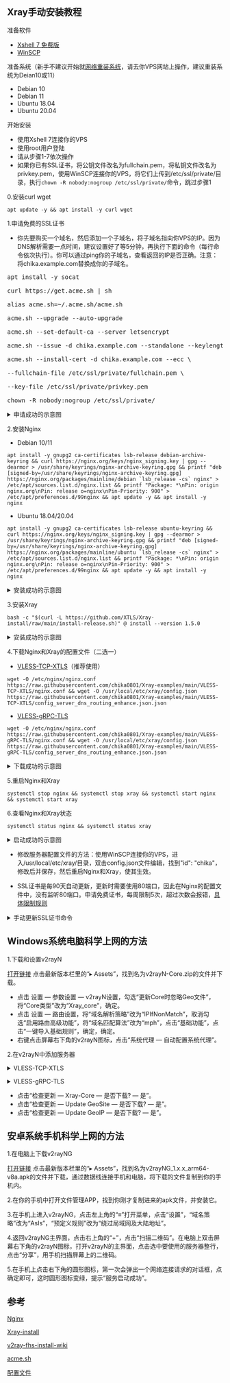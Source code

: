 ## Xray手动安装教程

准备软件

- [Xshell 7 免费版](https://www.netsarang.com/en/free-for-home-school/)
- [WinSCP](https://winscp.net/eng/download.php)

准备系统（新手不建议开始就[网络重装系统](https://github.com/bohanyang/debi)，请去你VPS网站上操作，建议重装系统为Deian10或11）

- Debian 10
- Debian 11
- Ubuntu 18.04
- Ubuntu 20.04

开始安装

- 使用Xshell 7连接你的VPS
- 使用root用户登陆
- 请从步骤1-7依次操作
- 如果你已有SSL证书，将公钥文件改名为fullchain.pem，将私钥文件改名为privkey.pem，使用WinSCP连接你的VPS，将它们上传到/etc/ssl/private/目录，执行`chown -R nobody:nogroup /etc/ssl/private/`命令，跳过步骤1

0.安装curl wget

```
apt update -y && apt install -y curl wget
```

1.申请免费的SSL证书

- 你先要购买一个域名，然后添加一个子域名，将子域名指向你VPS的IP。因为DNS解析需要一点时间，建议设置好了等5分钟，再执行下面的命令（每行命令依次执行）。你可以通过ping你的子域名，查看返回的IP是否正确。注意：将chika.example.com替换成你的子域名。

<pre>apt install -y socat

curl https://get.acme.sh | sh

alias acme.sh=~/.acme.sh/acme.sh

acme.sh --upgrade --auto-upgrade

acme.sh --set-default-ca --server letsencrypt

acme.sh --issue -d chika.example.com --standalone --keylength ec-256

acme.sh --install-cert -d chika.example.com --ecc \

--fullchain-file /etc/ssl/private/fullchain.pem \

--key-file /etc/ssl/private/privkey.pem

chown -R nobody:nogroup /etc/ssl/private/</pre>

<details><summary>申请成功的示意图</summary>

![133214340-d3a7f546-8020-4321-8fc5-c036599569c1](https://user-images.githubusercontent.com/88967758/133394457-c0c90fe3-2848-4bd3-8f96-a9cb75638cd7.jpg)</details>

2.安装Nginx

- Debian 10/11
```
apt install -y gnupg2 ca-certificates lsb-release debian-archive-keyring && curl https://nginx.org/keys/nginx_signing.key | gpg --dearmor > /usr/share/keyrings/nginx-archive-keyring.gpg && printf "deb [signed-by=/usr/share/keyrings/nginx-archive-keyring.gpg] https://nginx.org/packages/mainline/debian `lsb_release -cs` nginx" > /etc/apt/sources.list.d/nginx.list && printf "Package: *\nPin: origin nginx.org\nPin: release o=nginx\nPin-Priority: 900" > /etc/apt/preferences.d/99nginx && apt update -y && apt install -y nginx
```

- Ubuntu 18.04/20.04
```
apt install -y gnupg2 ca-certificates lsb-release ubuntu-keyring && curl https://nginx.org/keys/nginx_signing.key | gpg --dearmor > /usr/share/keyrings/nginx-archive-keyring.gpg && printf "deb [signed-by=/usr/share/keyrings/nginx-archive-keyring.gpg] https://nginx.org/packages/mainline/ubuntu `lsb_release -cs` nginx" > /etc/apt/sources.list.d/nginx.list && printf "Package: *\nPin: origin nginx.org\nPin: release o=nginx\nPin-Priority: 900" > /etc/apt/preferences.d/99nginx && apt update -y && apt install -y nginx
```

<details><summary>安装成功的示意图</summary>

![1](https://user-images.githubusercontent.com/88967758/133460525-7f71faae-cd70-46fd-aaa2-8c04a10c895e.jpg)</details>

3.安装Xray

```
bash -c "$(curl -L https://github.com/XTLS/Xray-install/raw/main/install-release.sh)" @ install --version 1.5.0
```

<details><summary>安装成功的示意图</summary>

![2](https://user-images.githubusercontent.com/88967758/133460630-687d8860-7f98-4611-ad7d-dd11ba021388.jpg)</details>

4.下载Nginx和Xray的配置文件（二选一）

- [VLESS-TCP-XTLS](https://github.com/chika0801/Xray-examples/tree/main/VLESS-TCP-XTLS)（推荐使用）

```
wget -O /etc/nginx/nginx.conf https://raw.githubusercontent.com/chika0801/Xray-examples/main/VLESS-TCP-XTLS/nginx.conf && wget -O /usr/local/etc/xray/config.json https://raw.githubusercontent.com/chika0801/Xray-examples/main/VLESS-TCP-XTLS/config_server_dns_routing_enhance.json.json
```

- [VLESS-gRPC-TLS](https://github.com/chika0801/Xray-examples/tree/main/VLESS-gRPC-TLS)

```
wget -O /etc/nginx/nginx.conf https://raw.githubusercontent.com/chika0801/Xray-examples/main/VLESS-gRPC-TLS/nginx.conf && wget -O /usr/local/etc/xray/config.json https://raw.githubusercontent.com/chika0801/Xray-examples/main/VLESS-gRPC-TLS/config_server_dns_routing_enhance.json.json
```

<details><summary>下载成功的示意图</summary>

![3](https://user-images.githubusercontent.com/88967758/133460802-0e4ee7b7-2202-4fdf-93fc-f863f3be743d.jpg)</details>

5.重启Nginx和Xray

```
systemctl stop nginx && systemctl stop xray && systemctl start nginx && systemctl start xray
```

6.查看Nginx和Xray状态

```
systemctl status nginx && systemctl status xray
```

<details><summary>启动成功的示意图</summary>

![4](https://user-images.githubusercontent.com/88967758/133461438-0c2a8f1d-166e-4f2b-a962-da8558678fa4.jpg)</details>

- 修改服务器配置文件的方法：使用WinSCP连接你的VPS，进入/usr/local/etc/xray/目录，双击config.json文件编辑，找到"id": "chika"，修改后并保存，然后重启Nginx和Xray，使其生效。

- SSL证书是每90天自动更新，更新时需要使用80端口，因此在Nginx的配置文件中，没有监听80端口。申请免费证书，每周限制5次，超过次数会报错，[具体限制规则](https://letsencrypt.org/zh-cn/docs/rate-limits/)

<details><summary>手动更新SSL证书命令</summary>

```
acme.sh --renew -d chika.example.com --force --ecc
```
</details>

## Windows系统电脑科学上网的方法

1.下载和设置v2rayN

[打开链接](https://github.com/2dust/v2rayN/releases) 点击最新版本栏里的“▸ Assets”，找到名为v2rayN-Core.zip的文件并下载。

- 点击 设置 — 参数设置 — v2rayN设置，勾选“更新Core时忽略Geo文件”，将“Core类型”改为“Xray_core”，确定。
- 点击 设置 — 路由设置，将“域名解析策略”改为“IPIfNonMatch”，取消勾选“启用路由高级功能”，将“域名匹配算法”改为“mph”，点击“基础功能”，点击“一键导入基础规则”，确定，确定。
- 右键点击屏幕右下角的v2rayN图标，点击“系统代理 — 自动配置系统代理”。

2.在v2rayN中添加服务器

<details><summary>VLESS-TCP-XTLS</summary>

点击“服务器 — 添加[VLESS]服务器”，按下图所示填写，地址填写你的子域名(例如chika.example.com)

![VLESS-TCP-XTLS](https://user-images.githubusercontent.com/88967758/132801053-cc8b3aee-5da8-45d5-9e23-115f3b766e52.jpg)</details>

<details><summary>VLESS-gRPC-TLS</summary>

点击“服务器 — 添加[VLESS]服务器”，按下图所示填写，地址填写你的子域名(例如chika.example.com)

![VLESS-gRPC](https://user-images.githubusercontent.com/88967758/132800221-1e67083c-6d38-4f00-8f24-38ae688f3d09.jpg)</details>

- 点击“检查更新 — Xray-Core — 是否下载? — 是”。
- 点击“检查更新 — Update GeoSite — 是否下载? — 是”。
- 点击“检查更新 — Update GeoIP — 是否下载? — 是”。

## 安卓系统手机科学上网的方法

1.在电脑上下载v2rayNG

[打开链接](https://github.com/2dust/v2rayNg/releases) 点击最新版本栏里的“▸ Assets”，找到名为v2rayNG_1.x.x_arm64-v8a.apk的文件并下载，通过数据线连接手机和电脑，将下载的文件复制到你的手机内。

2.在你的手机中打开文件管理APP，找到你刚才复制进来的apk文件，并安装它。

3.在手机上进入v2rayNG，点击左上角的“≡”打开菜单，点击“设置”，“域名策略”改为“AsIs”，“预定义规则”改为“绕过局域网及大陆地址”。

4.返回v2rayNG主界面，点击右上角的“+”，点击“扫描二维码”。在电脑上双击屏幕右下角的v2rayN图标，打开v2rayN的主界面，点击选中要使用的服务器整行，点击“分享”，用手机扫描屏幕上的二维码。

5.在手机上点击右下角的圆形图标，第一次会弹出一个网络连接请求的对话框，点确定即可，这时圆形图标变绿，提示“服务启动成功”。

## 参考

[Nginx](http://nginx.org/en/linux_packages.html)

[Xray-install](https://github.com/XTLS/Xray-install)

[v2ray-fhs-install-wiki](https://github.com/v2fly/fhs-install-v2ray/wiki/Insufficient-permissions-when-using-certificates)

[acme.sh](https://github.com/acmesh-official/acme.sh)

[配置文件](https://github.com/lxhao61/integrated-examples)
